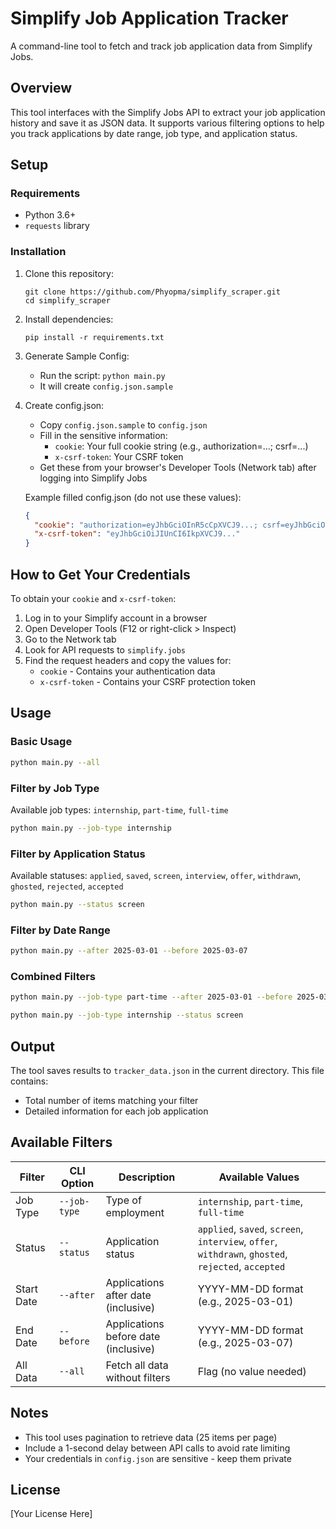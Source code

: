 # Simplify Job Application Tracker

A command-line tool to fetch and track job application data from Simplify Jobs.

## Overview

This tool interfaces with the Simplify Jobs API to extract your job application history and save it as JSON data. It supports various filtering options to help you track applications by date range, job type, and application status.

## Setup

### Requirements

- Python 3.6+
- `requests` library

### Installation

1. Clone this repository:

   ```
   git clone https://github.com/Phyopma/simplify_scraper.git
   cd simplify_scraper
   ```

2. Install dependencies:

   ```
   pip install -r requirements.txt
   ```

3. Generate Sample Config:

   - Run the script: `python main.py`
   - It will create `config.json.sample`

4. Create config.json:

   - Copy `config.json.sample` to `config.json`
   - Fill in the sensitive information:
     - `cookie`: Your full cookie string (e.g., authorization=...; csrf=...)
     - `x-csrf-token`: Your CSRF token
   - Get these from your browser's Developer Tools (Network tab) after logging into Simplify Jobs

   Example filled config.json (do not use these values):

   ```json
   {
     "cookie": "authorization=eyJhbGciOInR5cCpXVCJ9...; csrf=eyJhbGciOiiIsInR5cCI6IkpXVCJ9...",
     "x-csrf-token": "eyJhbGciOiJIUnCI6IkpXVCJ9..."
   }
   ```

## How to Get Your Credentials

To obtain your `cookie` and `x-csrf-token`:

1. Log in to your Simplify account in a browser
2. Open Developer Tools (F12 or right-click > Inspect)
3. Go to the Network tab
4. Look for API requests to `simplify.jobs`
5. Find the request headers and copy the values for:
   - `cookie` - Contains your authentication data
   - `x-csrf-token` - Contains your CSRF protection token

## Usage

### Basic Usage

```bash
python main.py --all
```

### Filter by Job Type

Available job types: `internship`, `part-time`, `full-time`

```bash
python main.py --job-type internship
```

### Filter by Application Status

Available statuses: `applied`, `saved`, `screen`, `interview`, `offer`, `withdrawn`, `ghosted`, `rejected`, `accepted`

```bash
python main.py --status screen
```

### Filter by Date Range

```bash
python main.py --after 2025-03-01 --before 2025-03-07
```

### Combined Filters

```bash
python main.py --job-type part-time --after 2025-03-01 --before 2025-03-07
```

```bash
python main.py --job-type internship --status screen
```

## Output

The tool saves results to `tracker_data.json` in the current directory. This file contains:

- Total number of items matching your filter
- Detailed information for each job application

## Available Filters

| Filter     | CLI Option   | Description                          | Available Values                                                                                   |
| ---------- | ------------ | ------------------------------------ | -------------------------------------------------------------------------------------------------- |
| Job Type   | `--job-type` | Type of employment                   | `internship`, `part-time`, `full-time`                                                             |
| Status     | `--status`   | Application status                   | `applied`, `saved`, `screen`, `interview`, `offer`, `withdrawn`, `ghosted`, `rejected`, `accepted` |
| Start Date | `--after`    | Applications after date (inclusive)  | YYYY-MM-DD format (e.g., 2025-03-01)                                                               |
| End Date   | `--before`   | Applications before date (inclusive) | YYYY-MM-DD format (e.g., 2025-03-07)                                                               |
| All Data   | `--all`      | Fetch all data without filters       | Flag (no value needed)                                                                             |

## Notes

- This tool uses pagination to retrieve data (25 items per page)
- Include a 1-second delay between API calls to avoid rate limiting
- Your credentials in `config.json` are sensitive - keep them private

## License

[Your License Here]
